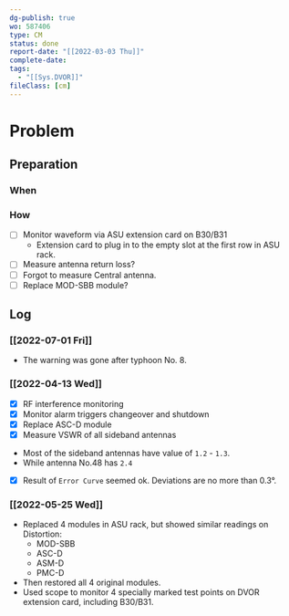 ```yaml
---
dg-publish: true
wo: 587406
type: CM
status: done
report-date: "[[2022-03-03 Thu]]"
complete-date: 
tags:
  - "[[Sys.DVOR]]"
fileClass: [cm]
---
```


# Problem
## Preparation
### When
### How
- [ ] Monitor waveform via ASU extension card on B30/B31
	- Extension card to plug in to the empty slot at the first row in ASU rack.
- [ ] Measure antenna return loss?
- [ ] Forgot to measure Central antenna.
- [ ] Replace MOD-SBB module?

## Log
### [[2022-07-01 Fri]]
- The warning was gone after typhoon No. 8.
### [[2022-04-13 Wed]]
- [x] RF interference monitoring
- [x] Monitor alarm triggers changeover and shutdown
- [x] Replace ASC-D module
- [x] Measure VSWR of all sideband antennas
- Most of the sideband antennas have value of `1.2` - `1.3`.
- While antenna No.48 has `2.4`
- [x] Result of `Error Curve` seemed ok. Deviations are no more than 0.3°.
### [[2022-05-25 Wed]]
- Replaced 4 modules in ASU rack, but showed similar readings on Distortion:
	- MOD-SBB
	- ASC-D
	- ASM-D
	- PMC-D
- Then restored all 4 original modules.
- Used scope to monitor 4 specially marked test points on DVOR extension card, including B30/B31.


